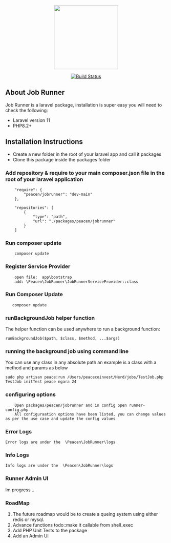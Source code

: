 <p align="center"><a href="https://github.com/Peace-N" target="_blank">
<img src="https://media.licdn.com/media/AAYQAQSOAAgAAQAAAAAAAB-zrMZEDXI2T62PSuT6kpB6qg.png" width="200" ></a></p>

<p align="center">
<a href="https://github.com/Peace-N"><img src="https://github.com/laravel/framework/workflows/tests/badge.svg" alt="Build Status"></a>
</p>

## About Job Runner

Job Runner is a laravel package, installation is super easy you will need to check the following:
- Laravel version 11
- PHP8.2+

## Installation Instructions

- Create a new folder in the root of your laravel app and call it packages
- Clone this package inside the packages folder

### Add repository & require to your main composer.json file in the root of your laravel application
````
    "require": {
        "peacen/jobrunner": "dev-main"
    },
    
    "repositories": [
        {
            "type": "path",
            "url": "./packages/peacen/jobrunner"
        }
    ]
````

### Run composer update
````
    composer update
````

### Register Service Provider
````
    open file:  app\bootstrap
    add: \Peacen\JobRunner\JobRunnerServiceProvider::class
````

### Run Composer Update
````
   composer update
````

### runBackgroundJob helper function

The helper function can be used anywhere to run a background function:

```runBackgroundJob($path, $class, $method, ...$args)```

### running the background job using command line

You can use any class in any absolute path an example is a class with a method and params as below
````
sudo php artisan peace:run /Users/peacecoinvest/Herd/jobs/TestJob.php TestJob initTest peace ngara 24
````

### configuring options
````
    Open packages/peacen/jobrunner and in config open runner-config.php
    All configuraation options have been listed, you can change values as per the use case and update the config values
````

### Error Logs
````
Error logs are under the  \Peacen\JobRunner\logs 
````
### Info Logs

````
Info logs are under the  \Peacen\JobRunner\logs 
````
### Runner Admin UI

Im progress ..

### RoadMap

1. The future roadmap would be to create a queing system using either redis or mysql.
2. Advance functions todo::make it callable from shell_exec 
3. Add PHP Unit Tests to the package
4. Add an Admin UI

